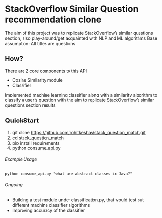 # StackOverflow Similar Question recommendation clone
The aim of this project was to replicate StackOverflow’s similar questions section, also play-around/get acquainted with NLP and ML algorithms
Base assumption: All titles are questions

## How?
There are 2 core components to this API
   * Cosine Similarity module
   * Classifier

Implemented machine learning classifier along with a similarity algorithm to classify a user’s question 
with the aim to replicate StackOverflow’s similar questions section results

## QuickStart
   1. git clone https://github.com/rohitkeshav/stack_question_match.git
   2. cd stack_question_match
   3. pip install requirements
   4. python consume_api.py <query>

###### Example Usage
    python consume_api.py "what are abstract classes in Java?"

###### Ongoing
   * Building a test module under classification.py, that would test out different machine classifier algorithms 
   * Improving accuracy of the classifier
